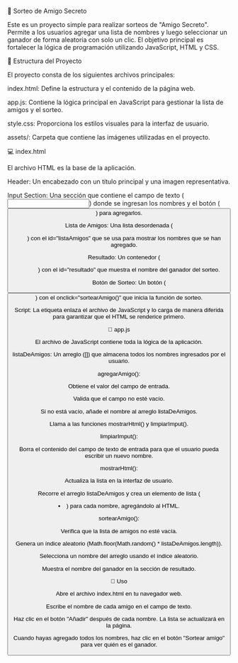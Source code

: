🎁 Sorteo de Amigo Secreto

Este es un proyecto simple para realizar sorteos de "Amigo Secreto". Permite a los usuarios agregar una lista de nombres y luego seleccionar un ganador de forma aleatoria con solo un clic. El objetivo principal es fortalecer la lógica de programación utilizando JavaScript, HTML y CSS.

📂 Estructura del Proyecto

El proyecto consta de los siguientes archivos principales:

index.html: Define la estructura y el contenido de la página web.

app.js: Contiene la lógica principal en JavaScript para gestionar la lista de amigos y el sorteo.

style.css: Proporciona los estilos visuales para la interfaz de usuario.

assets/: Carpeta que contiene las imágenes utilizadas en el proyecto.

💻 index.html

El archivo HTML es la base de la aplicación.

Header: Un encabezado con un título principal y una imagen representativa.

Input Section: Una sección que contiene el campo de texto (<input>) donde se ingresan los nombres y el botón (<button>) para agregarlos.

Lista de Amigos: Una lista desordenada (<ul>) con el id="listaAmigos" que se usa para mostrar los nombres que se han agregado.

Resultado: Un contenedor (<ul>) con el id="resultado" que muestra el nombre del ganador del sorteo.

Botón de Sorteo: Un botón (<button>) con el onclick="sortearAmigo()" que inicia la función de sorteo.

Script: La etiqueta <script src="app.js" defer></script> enlaza el archivo de JavaScript y lo carga de manera diferida para garantizar que el HTML se renderice primero.

🧠 app.js

El archivo de JavaScript contiene toda la lógica de la aplicación.

listaDeAmigos: Un arreglo ([]) que almacena todos los nombres ingresados por el usuario.

agregarAmigo():

Obtiene el valor del campo de entrada.

Valida que el campo no esté vacío.

Si no está vacío, añade el nombre al arreglo listaDeAmigos.

Llama a las funciones mostrarHtml() y limpiarImput().

limpiarImput():

Borra el contenido del campo de texto de entrada para que el usuario pueda escribir un nuevo nombre.

mostrarHtml():

Actualiza la lista en la interfaz de usuario.

Recorre el arreglo listaDeAmigos y crea un elemento de lista (<li>) para cada nombre, agregándolo al HTML.

sortearAmigo():

Verifica que la lista de amigos no esté vacía.

Genera un índice aleatorio (Math.floor(Math.random() * listaDeAmigos.length)).

Selecciona un nombre del arreglo usando el índice aleatorio.

Muestra el nombre del ganador en la sección de resultado.

🚀 Uso

Abre el archivo index.html en tu navegador web.

Escribe el nombre de cada amigo en el campo de texto.

Haz clic en el botón "Añadir" después de cada nombre. La lista se actualizará en la página.

Cuando hayas agregado todos los nombres, haz clic en el botón "Sortear amigo" para ver quién es el ganador.
